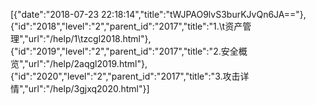 [{"date":"2018-07-23 22:18:14","title":"tWJPAO9lvS3burKJvQn6JA=="},{"id":"2018","level":"2","parent_id":"2017","title":"1.\t资产管理","url":"/help/1\tzcgl2018.html"},{"id":"2019","level":"2","parent_id":"2017","title":"2.安全概览","url":"/help/2aqgl2019.html"},{"id":"2020","level":"2","parent_id":"2017","title":"3.攻击详情","url":"/help/3gjxq2020.html"}]